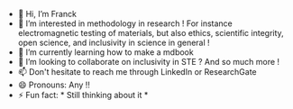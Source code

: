 - 👋 Hi, I’m Franck
- 👀 I’m interested in methodology in research ! For instance electromagnetic testing of materials, but also ethics, scientific integrity, open science, and inclusivity in science in general !
- 🌱 I’m currently learning how to make a mdbook
- 💞️ I’m looking to collaborate on inclusivity in STE ? And so much more !
- 📫 Don't hesitate to reach me through LinkedIn or ResearchGate
- 😄 Pronouns: Any !! 
- ⚡ Fun fact: * Still thinking about it *

<!---
fdecroos/fdecroos is a ✨ special ✨ repository because its `README.md` (this file) appears on your GitHub profile.
You can click the Preview link to take a look at your changes.
--->
